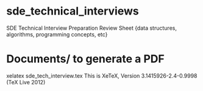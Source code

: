 sde_technical_interviews
========================

SDE Technical Interview Preparation Review Sheet {data structures, algorithms, programming concepts, etc}

Documents/ to generate a PDF
============================
xelatex sde_tech_interview.tex 
This is XeTeX, Version 3.1415926-2.4-0.9998 (TeX Live 2012)
